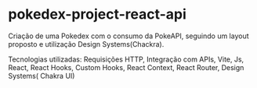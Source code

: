 # pokedex-project-react-api

Criação de uma Pokedex com o consumo da PokeAPI, seguindo um layout proposto e utilização Design Systems(Chackra). 


Tecnologias utilizadas: Requisições HTTP, Integração com APIs, Vite, Js, React, React Hooks, Custom Hooks, React Context, React Router, Design Systems( Chakra UI)

